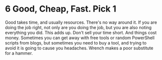 # 6 Good, Cheap, Fast. Pick 1

Good takes time, and usually resources. There's no way around it. If you are doing the job right, not only are you doing the job, but you are also noting everything you did. This adds up. Don't sell your time short. And things cost money. Sometimes you can get away with free tools or random PowerShell scripts from blogs, but sometimes you need to buy a tool, and trying to avoid it is going to cause you headaches. Wrench makes a poor substitute for a hammer.
